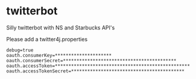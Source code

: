 # twitterbot
Silly twitterbot with NS and Starbucks API's

Please add a twitter4j.properties

```
debug=true
oauth.consumerKey=*********************
oauth.consumerSecret=******************************************
oauth.accessToken=**************************************************
oauth.accessTokenSecret=******************************************
```

